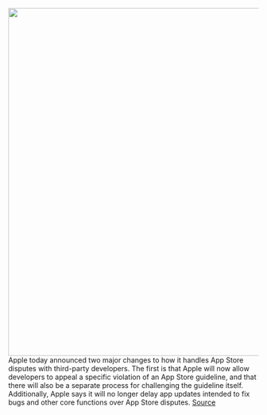 <img src='https://cdn.vox-cdn.com/thumbor/We57uJ8HOoVjeqxmKZebmax82P8=/0x0:2040x1360/1200x800/filters:focal(857x517:1183x843)/cdn.vox-cdn.com/uploads/chorus_image/image/66968148/acastro_170731_1777_0004_v3.0.jpg' width='700px' /><br/>
Apple today announced two major changes to how it handles App Store disputes with third-party developers. The first is that Apple will now allow developers to appeal a specific violation of an App Store guideline, and that there will also be a separate process for challenging the guideline itself. Additionally, Apple says it will no longer delay app updates intended to fix bugs and other core functions over App Store disputes.
<a href='https://www.theverge.com/2020/6/22/21299814/apple-app-store-policies-ios-bug-fixes-approval-dispute-appeal'> Source <a/>